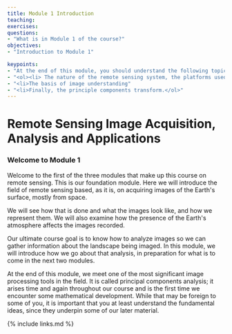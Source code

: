 ```yaml
---
title: Module 1 Introduction
teaching: 
exercises: 
questions:
- "What is in Module 1 of the course?"
objectives:
- "Introduction to Module 1"

keypoints:
- "At the end of this module, you should understand the following topics:"
- "<ol><li> The nature of the remote sensing system, the platforms used for recording images of the Earth's surface, the imaging sensors used on those platforms, the various wavelengths used for imaging, how the atmosphere affects imaging, errors in the images and how they can be corrected, very importantly, the concept of spectral space"
- "<li>The basis of image understanding"
- "<li>Finally, the principle components transform.</ol>"
---
```


# Remote Sensing Image Acquisition, Analysis and Applications

### Welcome to Module 1

Welcome to the first of the three modules that make up this course on remote sensing. This is our foundation module. Here we will introduce the field of remote sensing based, as it is, on acquiring images of the Earth's surface, mostly from space. 

We will see how that is done and what the images look like, and how we represent them. We will also examine how the presence of the Earth's atmosphere affects the images recorded. 

Our ultimate course goal is to know how to analyze images so we can gather information about the landscape being imaged. In this module, we will introduce how we go about that analysis, in preparation for what is to come in the next two modules. 

At the end of this module, we meet one of the most significant image processing tools in the field. It is called principal components analysis; it arises time and again throughout our course and is the first time we encounter some mathematical development. While that may be foreign to some of you, it is important that you at least understand the fundamental ideas, since they underpin some of our later material. 

{% include links.md %}